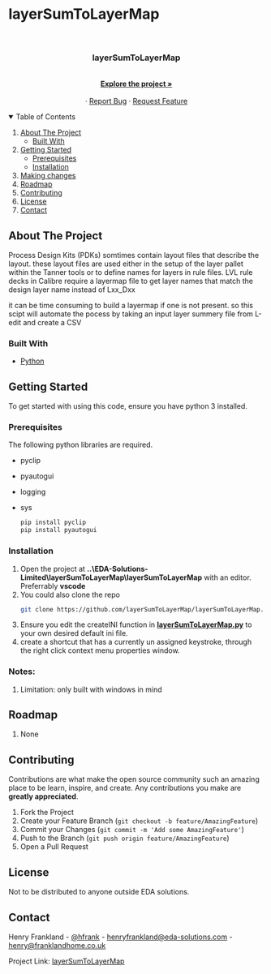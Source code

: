 # layerSumToLayerMap
<!-- PROJECT LOGO -->
<br />
<p align="center">

  <h3 align="center">layerSumToLayerMap</h3>

  <p align="center">
    <br />
    <a href="https://github.com/EDA-Solutions-Limited/layerSumToLayerMap"><strong>Explore the project »</strong></a>
    <br />
    <br />
    ·
    <a href="https://github.com/EDA-Solutions-Limited/launch_putty/issues">Report Bug</a>
    ·
    <a href="https://github.com/EDA-Solutions-Limited/launch_putty/issues">Request Feature</a>
  </p>
</p>


<!-- TABLE OF CONTENTS -->
<details open="open">
  <summary>Table of Contents</summary>
  <ol>
    <li>
      <a href="#about-the-project">About The Project</a>
      <ul>
        <li><a href="#built-with">Built With</a></li>
      </ul>
    </li>
    <li>
      <a href="#getting-started">Getting Started</a>
      <ul>
        <li><a href="#prerequisites">Prerequisites</a></li>
        <li><a href="#installation">Installation</a></li>
      </ul>
    </li>
    <li><a href="#making-changes">Making changes</a></li>
    <li><a href="#roadmap">Roadmap</a></li>
    <li><a href="#contributing">Contributing</a></li>
    <li><a href="#license">License</a></li>
    <li><a href="#contact">Contact</a></li>
  </ol>
</details>



<!-- ABOUT THE PROJECT -->
## About The Project
Process Design Kits (PDKs) somtimes contain layout files that describe the layout. these layout files are used either in the setup of the layer pallet within the Tanner tools or to define names for layers in rule files. LVL rule decks in Calibre require a layermap file to get layer names that match the design layer name instead of Lxx_Dxx

it can be time consuming to build a layermap if one is not present. so this scipt will automate the pocess by taking an input layer summery file from L-edit and create a CSV

### Built With

* [Python](https://www.python.org/)


<!-- GETTING STARTED -->
## Getting Started

To get started with using this code, ensure you have python 3 installed. 

### Prerequisites

The following python libraries are required.

* pyclip
* pyautogui
* logging
* sys

  ```sh
  pip install pyclip
  pip install pyautogui
  ```

### Installation

1. Open the project at **..\EDA-Solutions-Limited\layerSumToLayerMap\layerSumToLayerMap** with an editor.
   Preferrably **vscode**
2. You could also clone the repo
   ```sh
   git clone https://github.com/layerSumToLayerMap/layerSumToLayerMap.git
3. Ensure you edit the createINI function in [**layerSumToLayerMap.py**](https://github.com/EDA-Solutions-Limited/layerSumToLayerMap/blob/main/layerSumToLayerMap.py#L179-L198) to your own desired default ini file.
4. create a shortcut that has a currently un assigned keystroke, through the right click context menu properties window.

### Notes:
1. Limitation: only built with windows in mind

<!-- ROADMAP -->
## Roadmap

1. None

<!-- CONTRIBUTING -->
## Contributing

Contributions are what make the open source community such an amazing place to be learn, inspire, and create. Any contributions you make are **greatly appreciated**.

1. Fork the Project
2. Create your Feature Branch (`git checkout -b feature/AmazingFeature`)
3. Commit your Changes (`git commit -m 'Add some AmazingFeature'`)
4. Push to the Branch (`git push origin feature/AmazingFeature`)
5. Open a Pull Request


<!-- LICENSE -->
## License

Not to be distributed to anyone outside EDA solutions. 

<!-- CONTACT -->
## Contact

Henry Frankland - [@hfrank](https://www.linkedin.com/in/henry-frankland-asic/) - henryfrankland@eda-solutions.com - henry@franklandhome.co.uk

Project Link: [layerSumToLayerMap](https://github.com/EDA-Solutions-Limited/layerSumToLayerMap.git)
